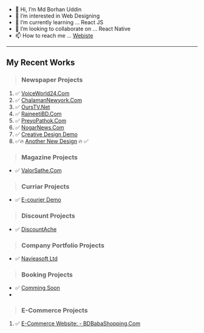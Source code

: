 - 👋 Hi, I’m Md Borhan Uddin
- 👀 I’m interested in Web Designing
- 🌱 I’m currently learning ... React JS
- 💞️ I’m looking to collaborate on ... React Native
- 📫 How to reach me ... [Webiste](https://www.mdborhanuddin.com)

---
My Recent Works
---
> ### Newspaper Projects

1. ✅ [VoiceWorld24.Com](https://www.voiceworld24.com)
2. ✅ [ChalamanNewyork.Com](https://www.chalamannewyork.com)
3. ✅ [OursTV.Net](https://www.ourstv.net)
4. ✅ [RajneetiBD.Com](https://www.rajneetibd.com)
5. ✅ [PreyoPathok.Com](https://preyopathok.com/)
6. ✅ [NogarNews.Com](https://nagornews.com/)
7. ✅ [Creative Design Demo](https://news.mdborhanuddin.com/)
8. ✅🔥 [Another New Design](https://borhan365.github.io/2021-newspaper-html/) 🔥 ✅

> ### Magazine Projects
* ✅ [ValorSathe.Com](https://valorsathe.com/)


> ### Curriar Projects
* ✅ [E-courier Demo](https://courier.mdborhanuddin.com/)

> ### Discount Projects
* ✅ [DiscountAche](https://discountache.com/)

> ### Company Portfolio Projects
* ✅ [Navieasoft Ltd](https://navieasoft.com/)

> ### Booking Projects
* ✅ [Comming Soon](#)
* 
> ### E-Commerce Projects

1. ✅ [E-Commerce Website: - BDBabaShopping.Com](https://bdbabashopping.com)

<!---
borhan365/borhan365 is a ✨ special ✨ repository because its `README.md` (this file) appears on your GitHub profile.
You can click the Preview link to take a look at your changes.
--->
